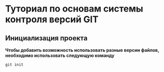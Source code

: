 # Туториал по основам системы контроля версий GIT


## Инициализация проекта
**Чтобы добавить возможность использовать разные версии файлов, необходимо использовать следующую команду**

```
git init
```
